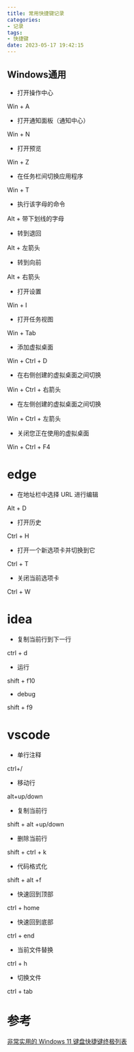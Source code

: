 ```yaml
---
title: 常用快捷键记录
categories:
- 记录
tags:
- 快捷键
date: 2023-05-17 19:42:15
---
```


## Windows通用

- 打开操作中心	

Win + A

- 打开通知面板（通知中心）	

Win + N

- 打开预览

Win + Z

- 在任务栏间切换应用程序

Win + T

- 执行该字母的命令	

Alt + 带下划线的字母

- 转到退回	

Alt + 左箭头

- 转到向前	

Alt + 右箭头

- 打开设置

Win + I

- 打开任务视图	

Win + Tab

- 添加虚拟桌面	

Win + Ctrl + D

- 在右侧创建的虚拟桌面之间切换	

Win + Ctrl + 右箭头

- 在左侧创建的虚拟桌面之间切换	

Win + Ctrl + 左箭头

- 关闭您正在使用的虚拟桌面	

Win + Ctrl + F4

# edge

- 在地址栏中选择 URL 进行编辑	

Alt + D

- 打开历史	

Ctrl + H

- 打开一个新选项卡并切换到它	

Ctrl + T

- 关闭当前选项卡 

Ctrl + W


# idea

- 复制当前行到下一行

ctrl + d

- 运行

shift + f10

- debug

shift + f9



# vscode

- 单行注释 

ctrl+/

- 移动行 

alt+up/down

- 复制当前行 

shift + alt +up/down

- 删除当前行 

shift + ctrl + k

- 代码格式化 

shift + alt +f 

- 快速回到顶部   

ctrl + home

- 快速回到底部   

ctrl + end

- 当前文件替换 

ctrl + h

- 切换文件

ctrl + tab

# 参考

[非常实用的 Windows 11 键盘快捷键终极列表](https://zhuanlan.zhihu.com/p/460274555)